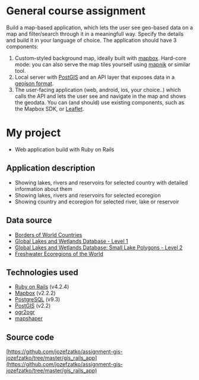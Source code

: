 # General course assignment

Build a map-based application, which lets the user see geo-based data on a map and filter/search through it in a meaningfull way. Specify the details and build it in your language of choice. The application should have 3 components:

1. Custom-styled background map, ideally built with [mapbox](http://mapbox.com). Hard-core mode: you can also serve the map tiles yourself using [mapnik](http://mapnik.org/) or similar tool.
2. Local server with [PostGIS](http://postgis.net/) and an API layer that exposes data in a [geojson format](http://geojson.org/).
3. The user-facing application (web, android, ios, your choice..) which calls the API and lets the user see and navigate in the map and shows the geodata. You can (and should) use existing components, such as the Mapbox SDK, or [Leaflet](http://leafletjs.com/).


# My project
- Web application build with Ruby on Rails

## Application description
- Showing lakes, rivers and reservoirs for selected country with detailed information about them
- Showing lakes, rivers and reservoirs for selected ecoregion
- Showing country and ecoregion for selected river, lake or reservoir

## Data source
- [Borders of World Countries](http://www.naturalearthdata.com/downloads/50m-cultural-vectors/50m-admin-0-countries-2/)
- [Global Lakes and Wetlands Database - Level 1](https://www.worldwildlife.org/publications/global-lakes-and-wetlands-database-large-lake-polygons-level-1)
- [Global Lakes and Wetlands Database: Small Lake Polygons - Level 2](http://www.worldwildlife.org/publications/global-lakes-and-wetlands-database-small-lake-polygons-level-2)
- [Freshwater Ecoregions of the World](http://www.feow.org/)

## Technologies used
- [Ruby on Rails](http://rubyonrails.org/) (v4.2.4)
- [Mapbox](http://mapbox.com) (v2.2.2)
- [PostgreSQL](http://www.postgresql.org/) (v9.3)
- [PostGIS](http://postgis.net/) (v2.2)
- [ogr2ogr](http://www.gdal.org/ogr2ogr.html)
- [mapshaper](http://mapshaper.org/)

## Source code
[https://github.com/jozefzatko/assignment-gis-jozefzatko/tree/master/gis_rails_app](https://github.com/jozefzatko/assignment-gis-jozefzatko/tree/master/gis_rails_app)
